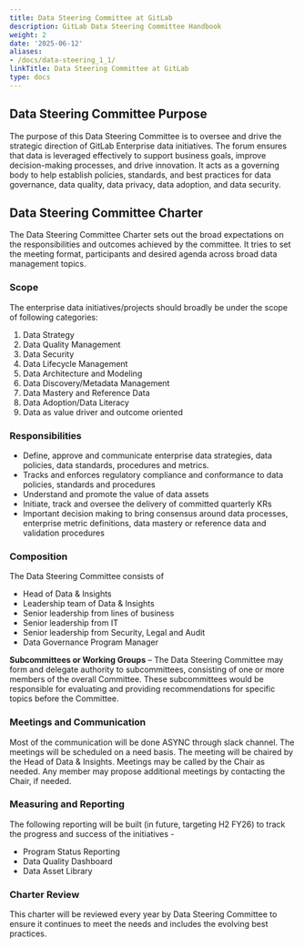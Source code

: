 ```yaml
---
title: Data Steering Committee at GitLab
description: GitLab Data Steering Committee Handbook
weight: 2
date: '2025-06-12'
aliases:
- /docs/data-steering_1_1/
linkTitle: Data Steering Committee at GitLab
type: docs
---
```


## Data Steering Committee Purpose

The purpose of this Data Steering Committee is to oversee and drive the strategic direction of GitLab Enterprise data initiatives. The forum ensures that data is leveraged effectively to support business goals, improve decision-making processes, and drive innovation. It acts as a governing body to help establish policies, standards, and best practices for data governance, data quality, data privacy, data adoption, and data security.

## Data Steering Committee Charter

The Data Steering Committee Charter sets out the broad expectations on the responsibilities and outcomes achieved by the committee. It tries to set the meeting format, participants and desired agenda across broad data management topics.

### Scope

The enterprise data initiatives/projects should broadly be under the scope of following categories:

1. Data Strategy
1. Data Quality Management
1. Data Security
1. Data Lifecycle Management
1. Data Architecture and Modeling
1. Data Discovery/Metadata Management
1. Data Mastery and Reference Data
1. Data Adoption/Data Literacy
1. Data as value driver and outcome oriented

### Responsibilities

- Define, approve and communicate enterprise data strategies, data policies, data standards, procedures and metrics.
- Tracks and enforces regulatory compliance and conformance to data policies, standards and procedures
- Understand and promote the value of data assets
- Initiate, track and oversee the delivery of committed quarterly KRs
- Important decision making to bring consensus around data processes, enterprise metric definitions, data mastery or reference data and validation procedures

### Composition

The Data Steering Committee consists of

- Head of Data & Insights
- Leadership team of Data & Insights
- Senior leadership from lines of business
- Senior leadership from IT
- Senior leadership from Security, Legal and Audit
- Data Governance Program Manager

**Subcommittees or Working Groups** – The Data Steering Committee may form and delegate authority to subcommittees, consisting of one or more members of the overall Committee. These subcommittees would be responsible for evaluating and providing recommendations for specific topics before the Committee.

### Meetings and Communication

Most of the communication will be done ASYNC through slack channel.
The meetings will be scheduled on a need basis. The meeting will be chaired by the Head of Data & Insights. Meetings may be called by the Chair as needed. Any member may propose additional meetings by contacting the Chair, if needed.

### Measuring and Reporting

The following reporting will be built (in future, targeting H2 FY26) to track the progress and success of the initiatives -

- Program Status Reporting
- Data Quality Dashboard
- Data Asset Library

### Charter Review

This charter will be reviewed every year by Data Steering Committee to ensure it continues to meet the needs and includes the evolving best practices.

